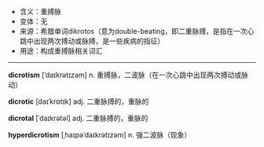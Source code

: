 - <span class="definition">含义：重搏脉</span>
- <span class="definition">变体：无</span>
- <span class="definition">来源：希腊单词dikrotos（意为double-beating，即二重脉搏，是指在一次心跳中出现两次搏动或脉搏，是一些疾病的指征）</span>
- <span class="definition">用途：构成重搏脉相关词汇</span>


---


<span class="vocabulary">**dicrotism**</span> [ˈdaɪkrətɪzəm] n. 重搏脉，二波脉（在一次心跳中出现两次搏动或脉动）   

<span class="vocabulary">**dicrotic**</span> [daɪˈkrɒtɪk] adj. 二重脉搏的，重脉的

<span class="vocabulary">**dicrotal**</span> [ˈdaɪkrətəl] adj. 二重脉搏的，重脉的

<span class="vocabulary">**hyperdicrotism**</span> [ˌhaɪpəˈdaɪkrətɪzəm] n. 强二波脉（现象）
